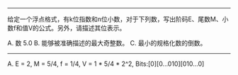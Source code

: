 ***

给定一个浮点格式，有k位指数和n位小数，对于下列数，写出阶码E、尾数M、小数f和值V的公式。另外，请描述其位表示。

A. 数 5.0
B. 能够被准确描述的最大奇整数。
C. 最小的规格化数的倒数。

***

A. E = 2, M = 5/4, f = 1/4, V = 1 * 5/4 * 2^2, Bits:[0][0...010][010...0]
